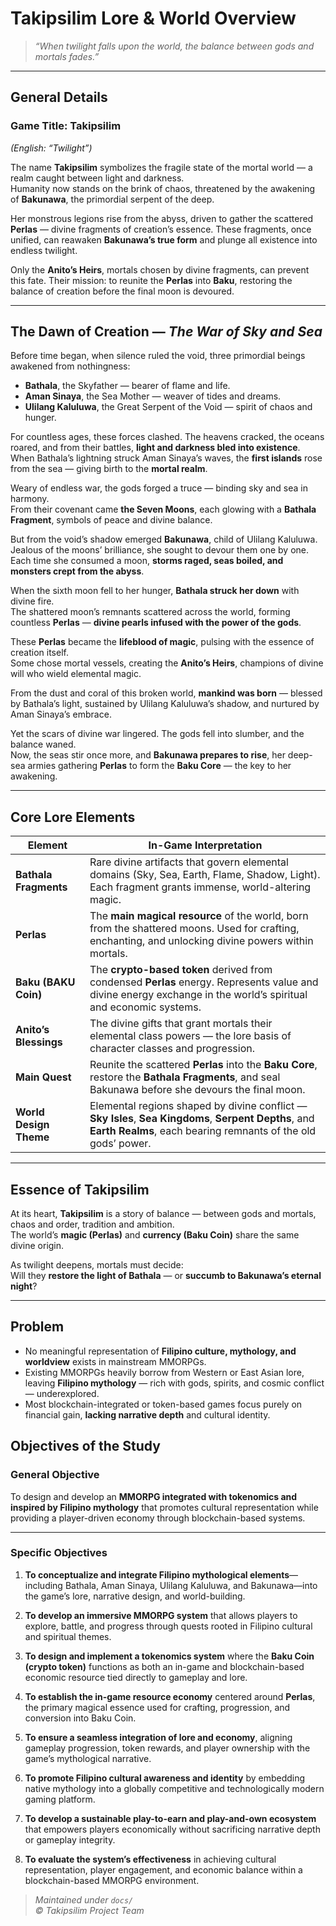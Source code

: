# Takipsilim Lore & World Overview

> _“When twilight falls upon the world, the balance between gods and mortals fades.”_

---

## General Details

### Game Title: **Takipsilim**  
*(English: “Twilight”)*

The name **Takipsilim** symbolizes the fragile state of the mortal world — a realm caught between light and darkness.  
Humanity now stands on the brink of chaos, threatened by the awakening of **Bakunawa**, the primordial serpent of the deep.

Her monstrous legions rise from the abyss, driven to gather the scattered **Perlas** — divine fragments of creation’s essence. These fragments, once unified, can reawaken **Bakunawa’s true form** and plunge all existence into endless twilight.

Only the **Anito’s Heirs**, mortals chosen by divine fragments, can prevent this fate. Their mission: to reunite the **Perlas** into **Baku**, restoring the balance of creation before the final moon is devoured.

---

## The Dawn of Creation — *The War of Sky and Sea*

Before time began, when silence ruled the void, three primordial beings awakened from nothingness:

- **Bathala**, the Skyfather — bearer of flame and life.  
- **Aman Sinaya**, the Sea Mother — weaver of tides and dreams.  
- **Ulilang Kaluluwa**, the Great Serpent of the Void — spirit of chaos and hunger.

For countless ages, these forces clashed. The heavens cracked, the oceans roared, and from their battles, **light and darkness bled into existence**.  
When Bathala’s lightning struck Aman Sinaya’s waves, the **first islands** rose from the sea — giving birth to the **mortal realm**.

Weary of endless war, the gods forged a truce — binding sky and sea in harmony.  
From their covenant came **the Seven Moons**, each glowing with a **Bathala Fragment**, symbols of peace and divine balance.

But from the void’s shadow emerged **Bakunawa**, child of Ulilang Kaluluwa.  
Jealous of the moons’ brilliance, she sought to devour them one by one.  
Each time she consumed a moon, **storms raged, seas boiled, and monsters crept from the abyss**.

When the sixth moon fell to her hunger, **Bathala struck her down** with divine fire.  
The shattered moon’s remnants scattered across the world, forming countless **Perlas** — **divine pearls infused with the power of the gods**.

These **Perlas** became the **lifeblood of magic**, pulsing with the essence of creation itself.  
Some chose mortal vessels, creating the **Anito’s Heirs**, champions of divine will who wield elemental magic.

From the dust and coral of this broken world, **mankind was born** — blessed by Bathala’s light, sustained by Ulilang Kaluluwa’s shadow, and nurtured by Aman Sinaya’s embrace.

Yet the scars of divine war lingered. The gods fell into slumber, and the balance waned.  
Now, the seas stir once more, and **Bakunawa prepares to rise**, her deep-sea armies gathering **Perlas** to form the **Baku Core** — the key to her awakening.

---

## Core Lore Elements

| **Element**            | **In-Game Interpretation**                                                                                                                                             |
| ---------------------- | ---------------------------------------------------------------------------------------------------------------------------------------------------------------------- |
| **Bathala Fragments**  | Rare divine artifacts that govern elemental domains (Sky, Sea, Earth, Flame, Shadow, Light). Each fragment grants immense, world-altering magic.                       |
| **Perlas**             | The **main magical resource** of the world, born from the shattered moons. Used for crafting, enchanting, and unlocking divine powers within mortals.                  |
| **Baku (BAKU Coin)**   | The **crypto-based token** derived from condensed **Perlas** energy. Represents value and divine energy exchange in the world’s spiritual and economic systems.        |
| **Anito’s Blessings**  | The divine gifts that grant mortals their elemental class powers — the lore basis of character classes and progression.                                                |
| **Main Quest**         | Reunite the scattered **Perlas** into the **Baku Core**, restore the **Bathala Fragments**, and seal Bakunawa before she devours the final moon.                       |
| **World Design Theme** | Elemental regions shaped by divine conflict — **Sky Isles**, **Sea Kingdoms**, **Serpent Depths**, and **Earth Realms**, each bearing remnants of the old gods’ power. |

---

## Essence of Takipsilim

At its heart, **Takipsilim** is a story of balance — between gods and mortals, chaos and order, tradition and ambition.  
The world’s **magic (Perlas)** and **currency (Baku Coin)** share the same divine origin.

As twilight deepens, mortals must decide:  
Will they **restore the light of Bathala** — or **succumb to Bakunawa’s eternal night**?

---

## Problem
- No meaningful representation of **Filipino culture, mythology, and worldview** exists in mainstream MMORPGs.
- Existing MMORPGs heavily borrow from Western or East Asian lore, leaving **Filipino mythology** — rich with gods, spirits, and cosmic conflict — underexplored.
- Most blockchain-integrated or token-based games focus purely on financial gain, **lacking narrative depth** and cultural identity.

## Objectives of the Study

### General Objective
To design and develop an **MMORPG integrated with tokenomics and inspired by Filipino mythology** that promotes cultural representation while providing a player-driven economy through blockchain-based systems.

---

### Specific Objectives

1. **To conceptualize and integrate Filipino mythological elements**—including Bathala, Aman Sinaya, Ulilang Kaluluwa, and Bakunawa—into the game’s lore, narrative design, and world-building.
    
2. **To develop an immersive MMORPG system** that allows players to explore, battle, and progress through quests rooted in Filipino cultural and spiritual themes.
    
3. **To design and implement a tokenomics system** where the **Baku Coin (crypto token)** functions as both an in-game and blockchain-based economic resource tied directly to gameplay and lore.
    
4. **To establish the in-game resource economy** centered around **Perlas**, the primary magical essence used for crafting, progression, and conversion into Baku Coin.
    
5. **To ensure a seamless integration of lore and economy**, aligning gameplay progression, token rewards, and player ownership with the game’s mythological narrative.
    
6. **To promote Filipino cultural awareness and identity** by embedding native mythology into a globally competitive and technologically modern gaming platform.
    
7. **To develop a sustainable play-to-earn and play-and-own ecosystem** that empowers players economically without sacrificing narrative depth or gameplay integrity.
    
8. **To evaluate the system’s effectiveness** in achieving cultural representation, player engagement, and economic balance within a blockchain-based MMORPG environment.
    
> *Maintained under `docs/`*  
*© Takipsilim Project Team*
